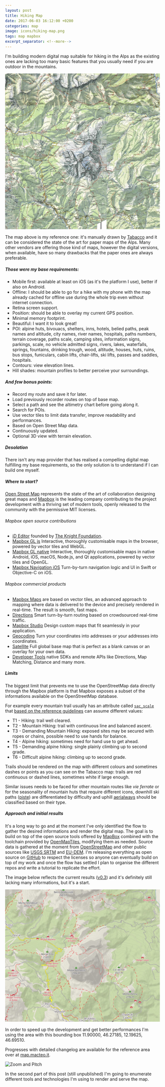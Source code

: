 ```yaml
---
layout: post
title: Hiking Map
date: 2017-06-03 16:12:00 +0200
categories: map
image: icons/hiking-map.png
tags: map mapbox
excerpt_separator: <!--more-->
---
```


I'm building modern digital map suitable for hiking in the Alps as the existing ones are lacking too many basic features that you usually need if you are outdoor in the mountains.

![Tabacco Reference image](/assets/images/hiking-map/Tabacco~015.jpg#center100s)

The map above is my reference one: it's manually drawn by [Tabacco](http://www.tabaccoeditrice.it/eng/azienda.asp) and it can be considered the state of the art for paper maps of the Alps. Many other vendors are offering those kind of maps, however the digital versions, when available, have so many drawbacks that the paper ones are always preferable.

##### Those were my base requirements:

- Mobile first: available at least on iOS (as it's the platform I use), better if also on Android.
- Offline: I should be able to go for a hike with my phone with the map already cached for offline use during the whole trip even without internet connection.
- Retina screen support.
- Position: should be able to overlay my current GPS position.
- Minimal memory footprint.
- Beautiful: I want it to look great!
- POI: alpine huts, bivouacs, shelters, inns, hotels, belied paths, peak names and altitude, city names, river names, hospitals, paths numbers, terrain coverage, paths scale, camping sites, information signs, parkings, scale, no vehicle admitted signs, rivers, lakes, waterfalls, springs, fountains, drinking trough, wood, altitude, houses, huts, ruins, bus stops, funiculars, cabin lifts, chair-lifts, ski lifts, passes and saddles, hospitals.
- Contours: view elevation lines.
- Hill shades: mountain profiles to better perceive your surroundings.

<!--more-->

##### And few bonus points:

- Record my route and save it for later.
- Load previously recorder routes on top of base map.
- Select a path and see the altimetry chart before going along it.
- Search for POIs.
- Use vector tiles to limit data transfer, improve readability and performances.
- Based on Open Street Map data.
- Continuously updated.
- Optional 3D view with terrain elevation.

##### Desolation

There isn't any map provider that has realised a compelling digital map fulfilling my base requirements, so the only solution is to understand if I can build one myself.

##### Where to start?

[Open Street Map](http://openstreetmap.org) represents the state of the art of collaboration designing great maps and [Mapbox](https://www.mapbox.com) is the leading company contributing to the project development with a thriving set of modern tools, openly released to the community with the permissive MIT licenses.

###### Mapbox open source contributions

- [iD Editor](https://www.mapbox.com/blog/id-editor-sneak-peek/) founded by [The Knight Foundation](http://mapbox.com/blog/knight-invests-openstreetmap/).
- [Mapbox GL js](https://github.com/mapbox/mapbox-gl-js) Interactive, thoroughly customisable maps in the browser, powered by vector tiles and WebGL.
- [Mapbox GL native](https://github.com/mapbox/mapbox-gl-native) Interactive, thoroughly customisable maps in native Android, iOS, macOS, Node.js, and Qt applications, powered by vector tiles and OpenGL.
- [Mapbox Navigation iOS](https://github.com/mapbox/mapbox-navigation-ios) Turn-by-turn navigation logic and UI in Swift or Objective-C on iOS.

###### Mapbox commercial products

- [Mapbox Maps](https://www.mapbox.com/maps/) are based on vector tiles, an advanced approach to mapping where data is delivered to the device and precisely rendered in real-time. The result is smooth, fast maps.
- [Directions](https://www.mapbox.com/directions/) Smart turn-by-turn routing based on crowdsourced real-time traffic.
- [Mapbox Studio](https://www.mapbox.com/mapbox-studio/) Design custom maps that fit seamlessly in your application.
- [Geocoding](https://www.mapbox.com/geocoding/) Turn your coordinates into addresses or your addresses into coordinates.
- [Satellite](https://www.mapbox.com/maps/satellite/) Full global base map that is perfect as a blank canvas or an overlay for your own data.
- [Developer Tools](https://www.mapbox.com/developers/) native SDKs and remote APIs like Directions, Map Matching, Distance and many more.

##### Limits

The biggest limit that prevents me to use the OpenStreetMap data directly through the Mapbox platform is that Mapbox exposes a subset of the informations available on the OpenStreetMap database.

For example every mountain trail usually has an attribute called [`sac_scale`
](http://www.sac-cas.ch/nc/unterwegs/schwierigkeits-skalen.html?cid=1512&did=1000352&sechash=bdae41d3) that [based on the reference guidelines](http://wiki.openstreetmap.org/wiki/Key:sac_scale) can assume different values:

- T1 - Hiking: trail well cleared.
- T2 - Mountain Hiking: trail with continuous line and balanced ascent.
- T3 - Demanding Mountain Hiking: exposed sites may be secured with ropes or chains, possible need to use hands for balance.
- T4 - Alpine hiking: sometimes need for hand use to get ahead.
- T5 - Demanding alpine hiking: single plainly climbing up to second grade.
- T6 - Difficult alpine hiking: climbing up to second grade.

Trails should be rendered on the map with different colours and sometimes dashes or points as you can see on the Tabacco map: trails are red continuous or dashed lines, sometimes white if large enough.

Similar issues needs to be faced for other mountain routes like _vie ferrate_ or for the seasonality of mountain huts that require different icons, downhill ski paths ([piste](http://wiki.openstreetmap.org/wiki/Piste_Maps)) are differentiated by difficulty and uphill [aerialways](http://wiki.openstreetmap.org/wiki/Key:aerialway) should be classified based on their type.

##### Approach and initial results

It's a long way to go and at the moment I've only identified the flow to gather the desired informations and render the digital map. The goal is to build on top of the open source tools offered by [MapBox](https://www.mapbox.com) combined with the toolchain provided by [OpenMapTiles](https://openmaptiles.org), modifying them as needed. Source data is gathered at the moment from [OpenStreetMap](https://www.openstreetmap.org) and other public sources like [USGS SRTM](https://lta.cr.usgs.gov/SRTM1Arc) and [EU-DEM](https://www.eea.europa.eu/data-and-maps/data/eu-dem).
I'm releasing everything as open source on [GitHub](http://github.com/macteo) to respect the licenses so anyone can eventually build on top of my work and once the flow has settled I plan to organise the different repos and write a tutorial to replicate the effort.

The image below reflects the current results ([v0.3](https://map.macteo.it/styles/tralio-0.3.0/#14.1/46.4363/12.0728)) and it's definitely still lacking many informations, but it's a start.

![Tralio-0.3](/assets/images/hiking-map/tralio-0.3.jpg#center100s)

In order to speed up the development and get better performances I'm using the area with this bounding box 11.90000, 46.27185, 12.19625, 46.69510.

Progresses with detailed changelog are available for the reference area over at [map.macteo.it](https://map.macteo.it).

![Zoom and Pitch](/assets/images/hiking-map/map-zomm-pitch.gif#center100s)

In the second part of this post (still unpublished) I'm going to enumerate different tools and technologies I'm using to render and serve the map.

